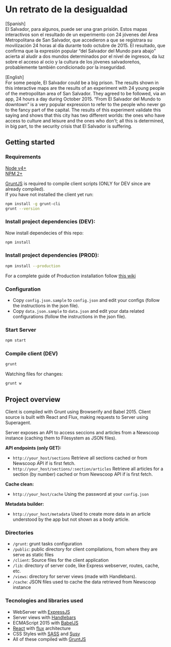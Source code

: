 # Un retrato de la desigualdad

[Spanish]  
El Salvador, para algunos, puede ser una gran prisión. Estos mapas interactivos son el resultado de un experimento con 24 jóvenes del Área Metropolitana de San Salvador, que accedieron a que se registrara su movilización 24 horas al día durante todo octubre de 2015. El resultado, que confirma que la expresión popular “del Salvador del Mundo para abajo” acierta al aludir a dos mundos determinados por el nivel de ingresos, da luz sobre el acceso al ocio y la cultura de los jóvenes salvadoreños, probablemente también condicionado por la inseguridad.

[English]  
For some people, El Salvador could be a big prison. The results shown in this interactive maps are the results of an experiment with 24 young people of the metropolitan area of San Salvador. They agreed to be followed, via an app, 24 hours a day during October 2015. “From El Salvador del Mundo to downtown” is a very popular expression to refer to the people who never go to the fancy part of the capital. The results of this experiment validate this saying and shows that this city has two different worlds: the ones who have access to culture and leisure and the ones who don’t; all this is determined, in big part, to the security crisis that El Salvador is suffering.

## Getting started

### Requirements
[Node v4+](http://nodejs.org/)  
[NPM 2+](http://npmjs.org/)  

[GruntJS](http://gruntjs.com/getting-started) is required to compile client scripts (ONLY for DEV since are already compiled).  
If you have not installed the client yet run:  
```bash
npm install -g grunt-cli
grunt --version
```

### Install project dependencies (DEV):
Now install dependecies of this repo:
```bash
npm install
```

### Install project dependencies (PROD):
```bash
npm install --production
```
For a complete guide of Production installation follow [this wiki](../../wiki/Installation-for-Production-enviroment)

### Configuration  
* Copy `config.json.sample` to `config.json` and edit your configs (follow the  instructions in the json file).
* Copy `data.json.sample` to `data.json` and edit your data related configurations (follow the  instructions in the json file).

### Start Server
```bash
npm start
```

### Compile client (DEV)
```bash
grunt
```

Watching files for changes:
```bash
grunt w
```

## Project overview
Client is compiled with Grunt using Browserify and Babel 2015. Client source is built with React and Flux, making requests to Server using Superagent.  

Server exposes an API to access seccions and articles from a  Newscoop instance (caching them to Filesystem as JSON files).  

**API endpoints (only GET):**
* `http://your_host/sections` Retrieve all sections cached or from Newscoop API if is first fetch.
* `http://your_host/sections/:section/articles` Retrieve all articles for a section (by number) cached or from Newscoop API if is first fetch.

**Cache clean:**
* `http://your_host/cache` Using the password at your `config.json`

**Metadata builder:**
* `http://your_host/metadata` Used to create more data in an article understood by the app but not shown as a body article.

### Directories
* `/grunt`: grunt tasks configuration
* `/public`: public directory for client compilations, from where they are serve as static files
* `/client`: Source files for the client application
* `/lib`: directory of server code, like Express webserver, routes, cache, etc.
* `/views`: directory for server views (made with Handlebars).
* `/cache`: JSON files used to cache the data retrieved from Newscoop instance

### Tecnologies and libraries used  
* WebServer with [ExpressJS](http://expressjs.com/)
* Server views with [Handlebars](http://handlebarsjs.com/)
* ECMAScript 2015 with [BabelJS](https://babeljs.io/)
* [React](https://facebook.github.io/react/) with [flux](https://facebook.github.io/flux/docs/overview.html) architecture
* CSS Styles with [SASS](http://sass-lang.com/) and [Susy](http://susy.oddbird.net/)
* All of these compiled with [GruntJS](http://gruntjs.com/)
